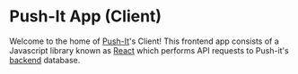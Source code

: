 # Push-It App (Client)

Welcome to the home of [Push-It]()'s Client! This frontend app consists of a Javascript library known as [React](https://react.dev/) which performs API requests to Push-it's [backend](https://github.com/benjaminstratton/pernWorkoutBackend) database.
